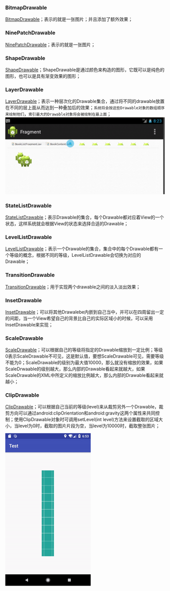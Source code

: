 ### BitmapDrawable
[BitmapDrawable](https://github.com/ningbaoqi/Resources/commit/4f5056f10ffd7f0cca2159af8f71ad43d306e703)；表示的就是一张图片；并且添加了额外效果；
### NinePatchDrawable
[NinePatchDrawable](https://github.com/ningbaoqi/Resources/commit/55a8c10d59ea5a567a3394beeb0cca1ca5017a5e)；表示的就是一张图片；
### ShapeDrawable
[ShapeDrawable](https://github.com/ningbaoqi/Resources/commit/e158c5e0666cd8ca47122596a2a29843a479e489)；ShapeDrawable是通过颜色来构造的图形，它既可以是纯色的图形，也可以是具有渐变效果的图形；
### LayerDrawable
[LayerDrawable](https://github.com/ningbaoqi/Resources/commit/55e9fca94edea51870b2f6193fc8499192a201cf)；表示一种层次化的Drawable集合，通过将不同的drawable放置在不同的层上面从而达到一种叠加后的效果；`系统将会按这些Drawable对象的数组顺序来绘制他们`，`索引最大的Drawable对象将会被绘制在最上面`；
![image](https://github.com/ningbaoqi/Resources/blob/master/gif/pic-10.jpg) 
### StateListDrawable
[StateListDrawable](https://github.com/ningbaoqi/Resources/commit/f7c1dcb1beaca0b2341a81e534e8e74ce687a17c)；表示Drawable的集合，每个Drawable都对应着View的一个状态，这样系统就会根据View的状态来选择合适的Drawable；
### LevelListDrawable
[LevelListDrawable](https://github.com/ningbaoqi/Resources/commit/e548a12176c926155cba31be9e4e7f4bd80455dd)；表示一个Drawable的集合，集合中的每个Drawable都有一个等级的概念，根据不同的等级，LevelListDrawable会切换为对应的Drawable；
### TransitionDrawable
[TransitionDrawable](https://github.com/ningbaoqi/Resources/commit/202fe5beb870887ca363206110af4a5d40de3f84)；用于实现两个drawable之间的淡入淡出效果；
### InsetDrawable
[InsetDrawable](https://github.com/ningbaoqi/Resources/commit/01c08662b28c886161de90a64ed1c1b2555d6bc0)；可以将其他Drawalebe内嵌到自己当中，并可以在四周留出一定的间距，当一个View希望自己的背景比自己的实际区域小的时候，可以采用InsetDrawable来实现；
### ScaleDrawable
[ScaleDrawable](https://github.com/ningbaoqi/Resources/commit/6cb8fbb0b4110b36a83b840d60636967d886bb0e)；可以根据自己的等级将指定的Drawable缩放到一定比例；等级0表示ScaleDrawable不可见，这是默认值，要想ScaleDrawable可见，需要等级不能为0；ScaleDrawable的级别为最大值10000，那么就没有缩放的效果，如果ScaleDrwaable的级别越大，那么内部的Drawable看起来就越大，如果ScaleDrawable的XML中所定义的缩放比例越大，那么内部的Drawable看起来就越小；
### ClipDrawable
[ClipDrawable](https://github.com/ningbaoqi/Resources/commit/899ca1e903a8e4de0e544cd3ae19b01caeab87e2)；可以根据自己当前的等级(level)来从裁剪另外一个Drawable，裁剪方向可以通过android:clipOrientation和android:gravity这两个属性来共同控制；使用ClipDrawable对象时可调用setLevel(int level)方法来设置截取的区域大小，当level为0时，截取的图片片段为空，当level为10000时，截取整张图片；

![image](https://github.com/ningbaoqi/Resources/blob/master/gif/clip.gif) 
